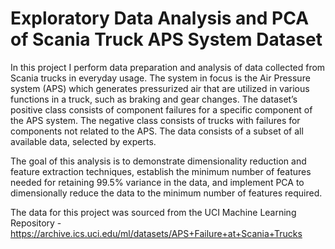 # Exploratory Data Analysis and PCA of Scania Truck APS System Dataset

In this project I perform data preparation and analysis of data collected from Scania trucks in everyday usage. The system in focus is the Air Pressure system (APS) which generates pressurized air that are utilized in various functions in a truck, such as braking and gear changes. The dataset’s  positive class consists of component failures for a specific component of the APS system. The negative class consists of trucks with failures for components not related to the APS. The data consists of a subset of all available data, selected by experts. 

The goal of this analysis is to demonstrate dimensionality reduction and feature extraction techniques, establish the minimum number of features needed for retaining 99.5% variance in the data, and implement PCA to dimensionally reduce the data to the minimum number of features required. 

The data for this project was sourced from the UCI Machine Learning Repository - https://archive.ics.uci.edu/ml/datasets/APS+Failure+at+Scania+Trucks
